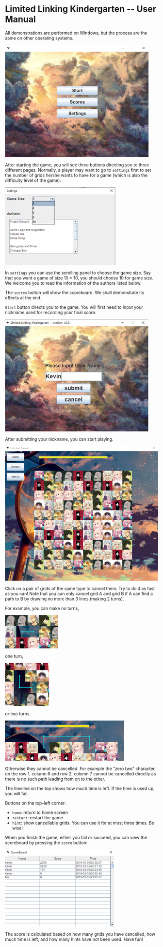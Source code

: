 # Limited Linking Kindergarten -- User Manual

All demonstrations are performed on Windows, but the process are the same on other operating systems.

<img src="./doc_img/homepage.png" style="zoom:75%;" />

After starting the game, you will see three buttons directing you to three different pages. Normally, a player may want to go to `settings` first to set the number of grids he/she wants to have for a game (which is also the difficulty level of the game).



<img src="./doc_img/settings.png" style="zoom:75%;" />



In `settings` you can use the scrolling panel to choose the game size. Say that you want a game of size 10 * 10, you should choose 10 for game size. We welcome you to read the information of the authors listed below.



The `scores` button will show the scoreboard. We shall demonstrate its effects at the end.



`Start` button directs you to the game. You will first need to input your nickname used for recording your final score.

<img src="./doc_img/pregame.png" style="zoom:75%;" />

After submitting your nickname, you can start playing.

<img src="./doc_img/gamepage1.png" style="zoom:75%;" />

Click on a pair of grids of the same type to cancel them. Try to do it as fast as you can! Note that you can only cancel grid A and grid B if A can find a path to B by drawing no more than 3 lines (making 2 turns).

For example, you can make no turns,

<img src="./doc_img/oneline.png" style="zoom:75%;" />

one turn, 

<img src="./doc_img/twolines.png" style="zoom:75%;" />

or two turns.

<img src="./doc_img/threelines.png" style="zoom:75%;" />

Otherwise they cannot be cancelled. For example the "zero two" character on the row 1, column 6 and row 2, column 7 cannot be cancelled directly as there is no such path leading from on to the other.

The timeline on the top shows how much time is left. If the time is used up, you will fail.

Buttons on the top-left corner:

- `home`: return to home screen
- `restart`: restart the game
- `hint`: show cancellable grids. You can use it for at most three times. Be wise!



When you finish the game, either you fail or succeed, you can view the scoreboard by pressing the `score` button:

<img src="./doc_img/scoreboard.png" style="zoom:75%;" />

The score is calculated based on how many grids you have cancelled, how much time is left, and how many hints have not been used. Have fun!